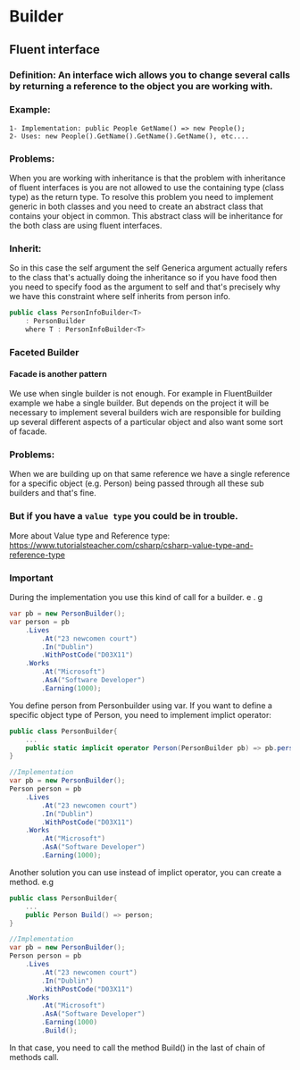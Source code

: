 # Builder
## Fluent interface
### Definition: An interface wich allows you to change several calls by returning a reference to the object you are working with.
### Example:
    1- Implementation: public People GetName() => new People();
    2- Uses: new People().GetName().GetName().GetName(), etc....

### Problems:
 When you are working with inheritance is that the problem with inheritance of fluent interfaces is you are not allowed to use the containing type (class type) as the return type. To resolve this problem you need to implement generic in both classes and you need to create an abstract class that contains your object in common. This abstract class will be inheritance for the both class are using fluent interfaces.

### Inherit:
 So in this case the self argument the self Generica argument actually refers to the class that's actually doing the inheritance so if you have food then you need to specify food as the argument to self and that's precisely why we have this constraint where self inherits from person info.
```c#
public class PersonInfoBuilder<T>
    : PersonBuilder
    where T : PersonInfoBuilder<T>
```


### Faceted Builder
#### Facade is another pattern
We use when single builder is not enough. For example in FluentBuilder example we habe a single builder. But depends on the project it will be necessary to implement several builders wich are responsible for building up several different aspects of a particular object and also want some sort of facade.

### Problems:
When we are building up on that same reference we have a single reference for a specific object (e.g. Person) being passed through all these sub builders and that's fine.
### But if you have a `value type` you could be in trouble.

More about Value type and Reference type: https://www.tutorialsteacher.com/csharp/csharp-value-type-and-reference-type

### Important
During the implementation you use this kind of call for a builder. e . g

```c#
var pb = new PersonBuilder();
var person = pb
    .Lives
        .At("23 newcomen court")
        .In("Dublin")
        .WithPostCode("D03X11")
    .Works
        .At("Microsoft")
        .AsA("Software Developer")
        .Earning(1000);
```
You define person from Personbuilder using var. If you want to define a specific object type of Person, you need to implement implict operator:

```c#
public class PersonBuilder{
    ...
    public static implicit operator Person(PersonBuilder pb) => pb.person; 
}

//Implementation
var pb = new PersonBuilder();
Person person = pb
    .Lives
        .At("23 newcomen court")
        .In("Dublin")
        .WithPostCode("D03X11")
    .Works
        .At("Microsoft")
        .AsA("Software Developer")
        .Earning(1000);
```

Another solution you can use instead of implict operator, you can create a method. e.g

```c#
public class PersonBuilder{
    ...
    public Person Build() => person; 
}

//Implementation
var pb = new PersonBuilder();
Person person = pb
    .Lives
        .At("23 newcomen court")
        .In("Dublin")
        .WithPostCode("D03X11")
    .Works
        .At("Microsoft")
        .AsA("Software Developer")
        .Earning(1000)
        .Build();
```
In that case, you need to call the method Build() in the last of chain of methods call.
